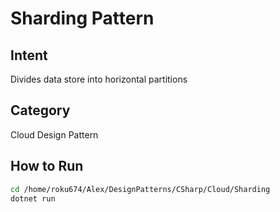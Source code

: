 # Sharding Pattern

## Intent
Divides data store into horizontal partitions

## Category
Cloud Design Pattern

## How to Run
```bash
cd /home/roku674/Alex/DesignPatterns/CSharp/Cloud/Sharding
dotnet run
```
